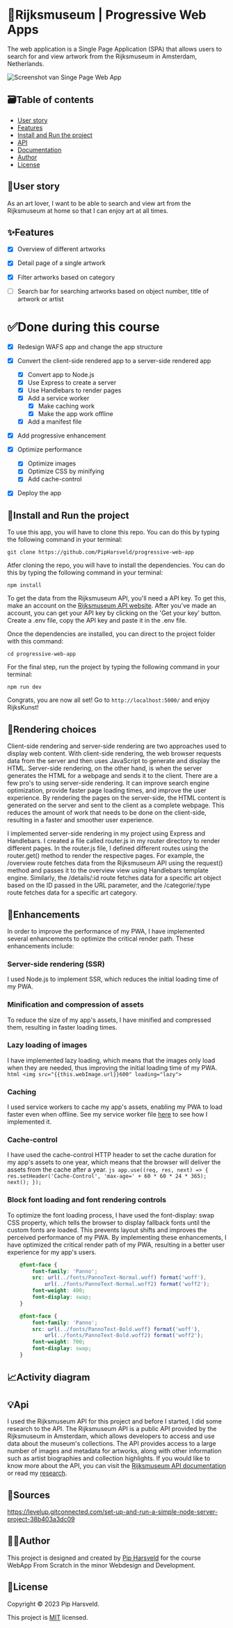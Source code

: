 # :art:Rijksmuseum | Progressive Web Apps
The web application is a Single Page Application (SPA) that allows users to search for and view artwork from the Rijksmuseum in Amsterdam, Netherlands.

![Screenshot van Singe Page Web App](./spa/images/Flow%20WAFS.jpg)

<!-- LINKJE -->

## :card_file_box:Table of contents
* [User story](#busts_in_silhouetteuser-story)
* [Features](#sparklesfeatures)
* [Install and Run the project](#rocketinstall-and-run-the-project)
* [API](#bulbapi)
* [Documentation](#memodocumentation)
* [Author](#technologistauthor)
* [License](#page_facing_uplicense)

## :busts_in_silhouette:User story
As an art lover, I want to be able to search and view art from the Rijksmuseum at home so that I can enjoy art at all times.

## :sparkles:Features
- [X] Overview of different artworks
- [X] Detail page of a single artwork
- [X] Filter artworks based on category
- [ ] Search bar for searching artworks based on object number, title of artwork or artist


# :white_check_mark:Done during this course
- [X] Redesign WAFS app and change the app structure
- [X] Convert the client-side rendered app to a server-side rendered app
    - [X] Convert app to Node.js
    - [X] Use Express to create a server
    - [X] Use Handlebars to render pages
    - [X] Add a service worker
        - [X] Make caching work
        - [X] Make the app work offline
    - [X] Add a manifest file
- [X] Add progressive enhancement
- [X] Optimize performance
    - [X] Optimize images
    - [X] Optimize CSS by minifying
    - [X] Add cache-control
- [X] Deploy the app


## :rocket:Install and Run the project
To use this app, you will have to clone this repo. You can do this by typing the following command in your terminal:

```
git clone https://github.com/PipHarsveld/progressive-web-app
```

Atfer cloning the repo, you will have to install the dependencies. You can do this by typing the following command in your terminal:

```
npm install
```

To get the data from the Rijksmuseum API, you'll need a API key. To get this, make an account on the [Rijksmuseum API website](https://data.rijksmuseum.nl/object-metadata/api/). After you've made an account, you can get your API key by clicking on the 'Get your key' button. Create a .env file, copy the API key and paste it in the .env file.

Once the dependencies are installed, you can direct to the project folder with this command:

```
cd progressive-web-app
```

For the final step, run the project by typing the following command in your terminal:

```
npm run dev
```

Congrats, you are now all set! Go to `http://localhost:5000/` and enjoy RijksKunst!

## :fork_and_knife:Rendering choices
Client-side rendering and server-side rendering are two approaches used to display web content. With client-side rendering, the web browser requests data from the server and then uses JavaScript to generate and display the HTML. Server-side rendering, on the other hand, is when the server generates the HTML for a webpage and sends it to the client. 
There are a few pro's to using server-side rendering. It can improve search engine optimization, provide faster page loading times, and improve the user experience. By rendering the pages on the server-side, the HTML content is generated on the server and sent to the client as a complete webpage. This reduces the amount of work that needs to be done on the client-side, resulting in a faster and smoother user experience.

I implemented server-side rendering in my project using Express and Handlebars. I created a file called router.js in my router directory to render different pages.
In the router.js file, I defined different routes using the router.get() method to render the respective pages. For example, the /overview route fetches data from the Rijksmuseum API using the request() method and passes it to the overview view using Handlebars template engine. Similarly, the /details/:id route fetches data for a specific art object based on the ID passed in the URL parameter, and the /categorie/:type route fetches data for a specific art category.


## :wrench:Enhancements
In order to improve the performance of my PWA, I have implemented several enhancements to optimize the critical render path. These enhancements include:

### Server-side rendering (SSR)
I used Node.js to implement SSR, which reduces the initial loading time of my PWA.

### Minification and compression of assets
To reduce the size of my app's assets, I have minified and compressed them, resulting in faster loading times.

### Lazy loading of images 
I have implemented lazy loading, which means that the images only load when they are needed, thus improving the initial loading time of my PWA.
    ``` html
        <img src="{{this.webImage.url}}600" loading="lazy">
    ```

### Caching
 I used service workers to cache my app's assets, enabling my PWA to load faster even when offline. See my service worker file [here](https://github.com/PipHarsveld/progressive-web-app/blob/main/service-worker.js) to see how I implemented it.

### Cache-control 
I have used the cache-control HTTP header to set the cache duration for my app's assets to one year, which means that the browser will deliver the assets from the cache after a year.
    ``` js
    app.use((req, res, next) => {
        res.setHeader('Cache-Control', 'max-age=' + 60 * 60 * 24 * 365);
        next();
    });
    ```

### Block font loading and font rendering controls
To optimize the font loading process, I have used the font-display: swap CSS property, which tells the browser to display fallback fonts until the custom fonts are loaded. This prevents layout shifts and improves the perceived performance of my PWA.
By implementing these enhancements, I have optimized the critical render path of my PWA, resulting in a better user experience for my app's users.
``` css
    @font-face {
        font-family: 'Panno';
        src: url(../fonts/PannoText-Normal.woff) format('woff'),
            url(../fonts/PannoText-Normal.woff2) format('woff2');
        font-weight: 400;
        font-display: swap;
    }

    @font-face {
        font-family: 'Panno';
        src: url(../fonts/PannoText-Bold.woff) format('woff'),
            url(../fonts/PannoText-Bold.woff2) format('woff2');
        font-weight: 700;
        font-display: swap;
    }
```

## :chart_with_upwards_trend:Activity diagram
<!-- ...and an activity diagram including the Service Worker 📈 -->


## :bulb:Api
I used the Rijksmuseum API for this project and before I started, I did some research to the API. The Rijksmuseum API is a public API provided by the Rijksmuseum in Amsterdam, which allows developers to access and use data about the museum's collections. The API provides access to a large number of images and metadata for artworks, along with other information such as artist biographies and collection highlights. If you would like to know more about the API, you can visit the [Rijksmuseum API documentation](https://data.rijksmuseum.nl/object-metadata/api/) or read my [research](https://github.com/PipHarsveld/rijksmuseum/wiki/Analyseren).


## :ledger:Sources
https://levelup.gitconnected.com/set-up-and-run-a-simple-node-server-project-38b403a3dc09


## :technologist:Author
This project is designed and created by [Pip Harsveld](https://github.com/PipHarsveld) for the course WebApp From Scratch in the minor Webdesign and Development.


## :page_facing_up:License
Copyright © 2023 Pip Harsveld.

This project is [MIT](https://github.com/PipHarsveld/rijksmuseum/blob/main/LICENSE) licensed.
